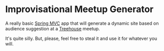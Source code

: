 # Improvisational Meetup Generator

A really basic [Spring MVC](http://www.spring.io) app that will generate a dynamic site based on audience suggestion at a [Treehouse](http://www.teamtreehouse.com) meetup.

It's quite silly.  But, please, feel free to steal it and use it for whatever you will.